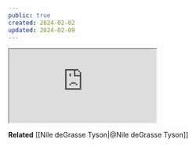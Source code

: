 ```yaml
---
public: true
created: 2024-02-02
updated: 2024-02-09
---
```

<iframe src="https://youtube.com/embed/it43Q0mFGnw"></iframe>

**Related**
[[Nile deGrasse Tyson|@Nile deGrasse Tyson]]